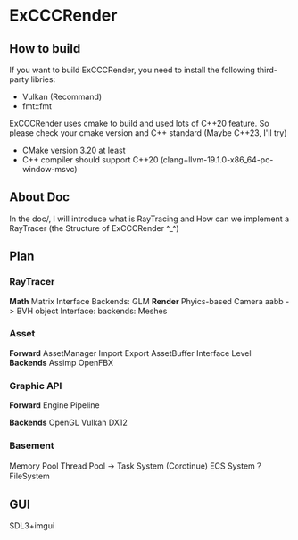# ExCCCRender

## How to build

If you want to build ExCCCRender, you need to install the following third-party libries:
- Vulkan (Recommand)
- fmt::fmt



ExCCCRender uses cmake to build and used lots of C++20 feature. So please check your cmake version and C++ standard (Maybe C++23, I'll try)
- CMake version 3.20 at least
- C++ compiler should support C++20 (clang+llvm-19.1.0-x86_64-pc-window-msvc)

## About Doc
In the doc/, I will introduce what is RayTracing and How can we implement a RayTracer (the Structure of ExCCCRender ^_^)

## Plan
### RayTracer
**Math**
Matrix Interface
Backends: GLM
**Render**
Phyics-based Camera
aabb -> BVH
object Interface:
    backends: Meshes


### Asset
**Forward**
AssetManager
Import
Export
AssetBuffer
Interface Level
**Backends**
Assimp
OpenFBX

### Graphic API
**Forward**
Engine Pipeline

**Backends**
OpenGL
Vulkan
DX12

### Basement
Memory Pool
Thread Pool -> Task System (Corotinue)
ECS System？
FileSystem
## GUI
SDL3+imgui